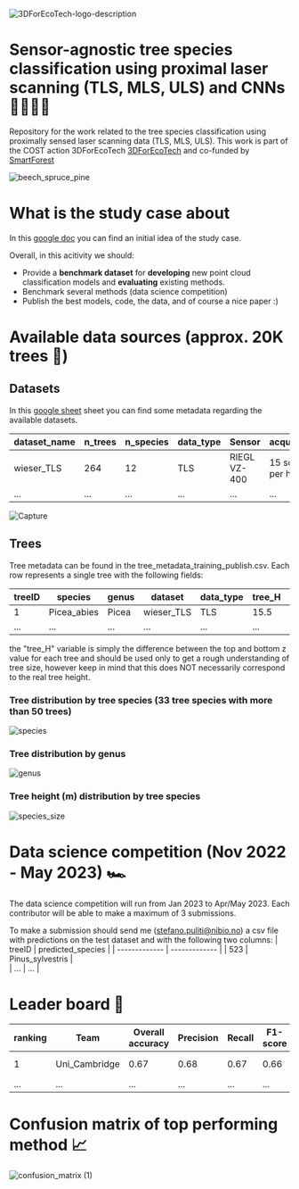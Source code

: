 
![3DForEcoTech-logo-description](https://user-images.githubusercontent.com/5663984/174446150-32e31872-2003-4af9-95d4-a1abfca0b744.png)

# Sensor-agnostic tree species classification using proximal laser scanning (TLS, MLS, ULS) and CNNs 🌳🌲💥🤖
Repository for the work related to the tree species classification using proximally sensed laser scanning data (TLS, MLS, ULS). This work is part of the COST action 3DForEcoTech [3DForEcoTech](https://3dforecotech.eu/) and co-funded by [SmartForest](https://smartforest.no/)

![beech_spruce_pine](https://user-images.githubusercontent.com/5663984/205514849-14d77df2-0441-4caa-b230-6fdbdaad4ddc.png)

# What is the study case about
In this [google doc](https://docs.google.com/document/d/1ZbccmFbWLmyGxzJlcaE7QMqwauBFxgBb3gTPkEImuwg/edit) you can find an initial idea of the study case.

Overall, in this acitivity we should:
 - Provide a **benchmark dataset** for **developing** new point cloud classification models and **evaluating** existing methods.
 - Benchmark several methods (data science competition)
 - Publish the best models, code, the data, and of course a nice paper :)

# Available data sources (approx. 20K trees 🤯)
## Datasets
In this [google sheet](https://docs.google.com/spreadsheets/d/1qxj27Yh8B33I5eS9MAO9V_PJsr9OxU-kN3pY4TSlWHY/edit?usp=sharing)  sheet you can find some metadata regarding the available datasets. 

| dataset_name  | n_trees | n_species | data_type | Sensor | acquisition | annotation_quality | forest_type | x | y |
| ------------- | ------------- | ------------- | ------------- | ------------- | ------------- | ------------- | ------------- | ------------- | ------------- |
| wieser_TLS  | 264 | 12 | TLS | RIEGL VZ-400 | 15 scans per ha | manual | temperate | 14.7073 | 48.6638 |
| ...  | ... | ... | ... | ... | ... | ... | ... | ... | ... |

![Capture](https://user-images.githubusercontent.com/5663984/205518571-e7d85b0d-79ae-4dae-98da-99a1c4d7ff79.PNG)


## Trees 
Tree metadata can be found in the tree_metadata_training_publish.csv. Each row represents a single tree with the following fields:

| treeID  | species | genus | dataset | data_type | tree_H | filename |
| ------------- | ------------- | ------------- | ------------- | ------------- | ------------- | ------------- | 
| 1  | Picea_abies | Picea | wieser_TLS | TLS | 15.5 | /train/00070.las |
| ...  | ... | ... | ... | ... | ... | ... | ... | 

the "tree_H" variable is simply the difference between the top and bottom z value for each tree and should be used only to get a rough understanding of tree size, however keep in mind that this does NOT necessarily correspond to the real tree height.

### Tree distribution by tree species (33 tree species with more than 50 trees)
![species](https://user-images.githubusercontent.com/5663984/205514818-7af03617-e358-44e0-9f40-4c555d6bf3c5.png)

### Tree distribution by genus
![genus](https://user-images.githubusercontent.com/5663984/205514824-9c84acfb-e907-4bc7-8b10-ccff19bad82a.png)

### Tree height (m) distribution by tree species
![species_size](https://user-images.githubusercontent.com/5663984/205514870-8d1ca47f-9fdc-4a70-8a4f-cf197653a58c.png)

# Data science competition (Nov 2022 - May 2023) 🏎️ 
The data science competition will run from Jan 2023 to Apr/May 2023. Each contributor will be able to make a maximum of 3 submissions.

To make a submission should send me (stefano.puliti@nibio.no) a csv file with predictions on the test dataset and with the following two columns:
| treeID  | predicted_species | 
| ------------- | ------------- | 
| 523  | Pinus_sylvestris |  
| ...  | ... |

# Leader board 🏁

| ranking | Team  | Overall accuracy | Precision | Recall | F1-score | method |
| ------------- | ------------- | ------------- | ------------- | ------------- | ------------- | ------------- |
| 1 | Uni_Cambridge  | 0.67 | 0.68 | 0.67 | 0.66 | [github repo](https://github.com/mataln/TLSpecies) |
| ... | ...  | ... | ... | ... | ... | ... |

# Confusion matrix of top performing method 📈

![confusion_matrix (1)](https://user-images.githubusercontent.com/5663984/218245785-db0f7d44-9cb9-4703-8682-bdeea53c447d.png)




